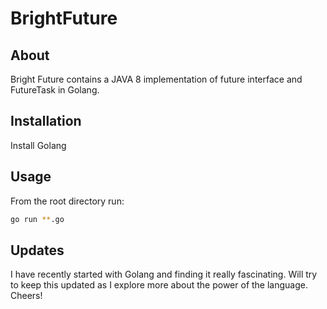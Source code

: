# BrightFuture

## About

Bright Future contains a JAVA 8 implementation of future interface and FutureTask in Golang.

## Installation

Install Golang

## Usage

From the root directory run:
```bash
go run **.go
```

## Updates

I have recently started with Golang and finding it really fascinating. Will try to keep this updated as I explore more about the power of the language. Cheers!
